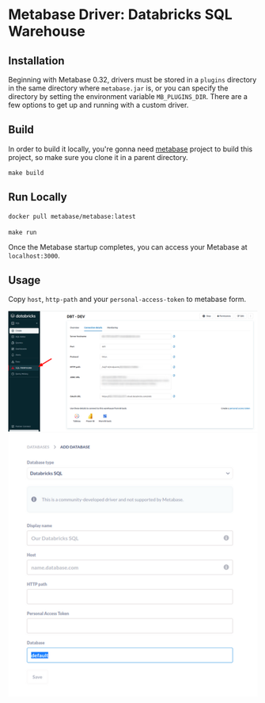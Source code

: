# Metabase Driver: Databricks SQL Warehouse

## Installation

Beginning with Metabase 0.32, drivers must be stored in a `plugins` directory in the same directory where `metabase.jar` is, or you can specify the directory by setting the environment variable `MB_PLUGINS_DIR`. There are a few options to get up and running with a custom driver.

## Build

In order to build it locally, you're gonna need [metabase](https://github.com/metabase/metabase) project to build this project, so make sure you clone it in a parent directory. 

```
make build
```

## Run Locally

```
docker pull metabase/metabase:latest

make run
```
Once the Metabase startup completes, you can access your Metabase at `localhost:3000`.

## Usage

Copy `host`, `http-path` and your `personal-access-token` to metabase form.


![](screenshots/databricks-sql.png)
![](screenshots/metabase-form.png)

